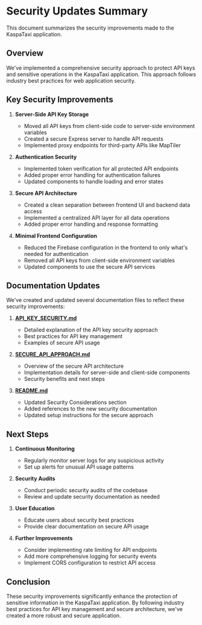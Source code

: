 # Security Updates Summary

This document summarizes the security improvements made to the KaspaTaxi application.

## Overview

We've implemented a comprehensive security approach to protect API keys and sensitive operations in the KaspaTaxi application. This approach follows industry best practices for web application security.

## Key Security Improvements

1. **Server-Side API Key Storage**
   - Moved all API keys from client-side code to server-side environment variables
   - Created a secure Express server to handle API requests
   - Implemented proxy endpoints for third-party APIs like MapTiler

2. **Authentication Security**
   - Implemented token verification for all protected API endpoints
   - Added proper error handling for authentication failures
   - Updated components to handle loading and error states

3. **Secure API Architecture**
   - Created a clean separation between frontend UI and backend data access
   - Implemented a centralized API layer for all data operations
   - Added proper error handling and response formatting

4. **Minimal Frontend Configuration**
   - Reduced the Firebase configuration in the frontend to only what's needed for authentication
   - Removed all API keys from client-side environment variables
   - Updated components to use the secure API services

## Documentation Updates

We've created and updated several documentation files to reflect these security improvements:

1. **[API_KEY_SECURITY.md](API_KEY_SECURITY.md)**
   - Detailed explanation of the API key security approach
   - Best practices for API key management
   - Examples of secure API usage

2. **[SECURE_API_APPROACH.md](SECURE_API_APPROACH.md)**
   - Overview of the secure API architecture
   - Implementation details for server-side and client-side components
   - Security benefits and next steps

3. **[README.md](README.md)**
   - Updated Security Considerations section
   - Added references to the new security documentation
   - Updated setup instructions for the secure approach

## Next Steps

1. **Continuous Monitoring**
   - Regularly monitor server logs for any suspicious activity
   - Set up alerts for unusual API usage patterns

2. **Security Audits**
   - Conduct periodic security audits of the codebase
   - Review and update security documentation as needed

3. **User Education**
   - Educate users about security best practices
   - Provide clear documentation on secure API usage

4. **Further Improvements**
   - Consider implementing rate limiting for API endpoints
   - Add more comprehensive logging for security events
   - Implement CORS configuration to restrict API access

## Conclusion

These security improvements significantly enhance the protection of sensitive information in the KaspaTaxi application. By following industry best practices for API key management and secure architecture, we've created a more robust and secure application.
